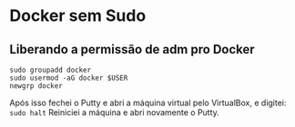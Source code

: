# Docker sem Sudo
## Liberando a permissão de adm pro Docker
```
sudo groupadd docker
sudo usermod -aG docker $USER
newgrp docker
```
Após isso fechei o Putty e abri a máquina virtual pelo VirtualBox, e digitei:
``` sudo halt ```
Reiniciei a máquina e abri novamente o Putty.
